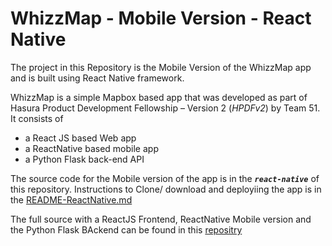 # WhizzMap - Mobile Version - React Native

The project in this Repository is the Mobile Version of the WhizzMap app and is built using React Native framework.

WhizzMap is a simple Mapbox based app that was developed as part of Hasura Product Development Fellowship – Version 2 (*HPDFv2*) by Team 51. It consists of 
- a React JS based Web app
- a ReactNative based mobile app
- a Python Flask back-end API

The source code for the Mobile version of the app is in the ***```react-native```*** of this repository. Instructions to Clone/ download and deployiing the app is in the [README-ReactNative.md]()

The full source with a ReactJS Frontend, ReactNative Mobile version and the Python Flask BAckend can be found in this [repositry](https://github.com/sathya9897/whizzmap)
